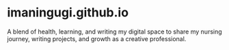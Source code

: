 # imaningugi.github.io
A blend of health, learning, and writing my digital space to share my nursing journey, writing projects, and growth as a creative professional.
